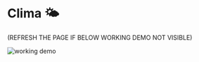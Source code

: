 # Clima 🌤️

(REFRESH THE PAGE IF BELOW WORKING DEMO NOT VISIBLE)

![working demo](20200522_010247.gif)
